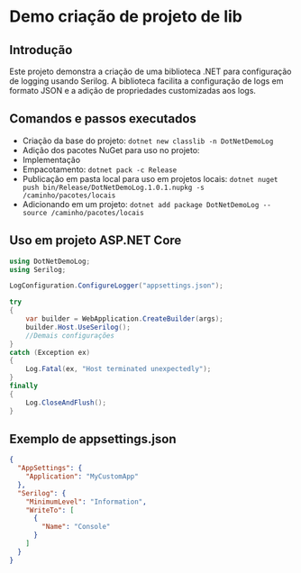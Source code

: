 # Demo criação de projeto de lib

## Introdução

Este projeto demonstra a criação de uma biblioteca .NET para configuração de logging usando Serilog. A biblioteca facilita a configuração de logs em formato JSON e a adição de propriedades customizadas aos logs.

## Comandos e passos executados

- Criação da base do projeto: `dotnet new classlib -n DotNetDemoLog`
- Adição dos pacotes NuGet para uso no projeto:
- Implementação
- Empacotamento: `dotnet pack -c Release`
- Publicação em pasta local para uso em projetos locais: `dotnet nuget push bin/Release/DotNetDemoLog.1.0.1.nupkg -s /caminho/pacotes/locais`
- Adicionando em um projeto: `dotnet add package DotNetDemoLog --source /caminho/pacotes/locais`

## Uso em projeto ASP.NET Core

```cs
using DotNetDemoLog;
using Serilog;

LogConfiguration.ConfigureLogger("appsettings.json");

try
{
    var builder = WebApplication.CreateBuilder(args);
    builder.Host.UseSerilog();
    //Demais configurações
}
catch (Exception ex)
{
    Log.Fatal(ex, "Host terminated unexpectedly");
}
finally
{
    Log.CloseAndFlush();
}
```

## Exemplo de appsettings.json

```json
{
  "AppSettings": {
    "Application": "MyCustomApp"
  },
  "Serilog": {
    "MinimumLevel": "Information",
    "WriteTo": [
      {
        "Name": "Console"
      }
    ]
  }
}
```